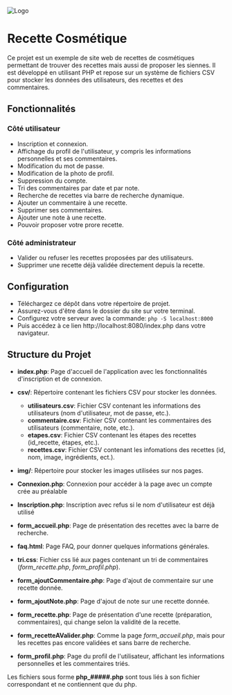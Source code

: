 ![Logo](img/logo.png)
# Recette Cosmétique

Ce projet est un exemple de site web de recettes de cosmétiques permettant de trouver des recettes mais aussi de proposer les siennes. Il est développé en utilisant PHP et repose sur un système de fichiers CSV pour stocker les données des utilisateurs, des recettes et des commentaires.
## Fonctionnalités
### Côté utilisateur
   - Inscription et connexion.
   - Affichage du profil de l'utilisateur, y compris les informations personnelles et ses commentaires.
   - Modification du mot de passe.
   - Modification de la photo de profil.
   - Suppression du compte.
   - Tri des commentaires par date et par note.
   - Recherche de recettes via barre de recherche dynamique.
   - Ajouter un commentaire à une recette.
   - Supprimer ses commentaires.
   - Ajouter une note à une recette.
   - Pouvoir proposer votre prore recette.

### Côté administrateur
   - Valider ou refuser les recettes proposées par des utilisateurs.
   - Supprimer une recette déjà validée directement depuis la recette.

## Configuration
   - Téléchargez ce dépôt dans votre répertoire de projet.
   - Assurez-vous d'être dans le dossier du site sur votre terminal.
   - Configurez votre serveur avec la commande: `php -S localhost:8000`
   - Puis accédez à ce lien http://localhost:8080/index.php dans votre navigateur.

## Structure du Projet

   - **index.php**: Page d'accueil de l'application avec les fonctionnalités d'inscription et de connexion.
   - **csv/**: Répertoire contenant les fichiers CSV pour stocker les données.
       - **utilisateurs.csv**: Fichier CSV contenant les informations des utilisateurs (nom d'utilisateur, mot de passe, etc.).
       - **commentaire.csv**: Fichier CSV contenant les commentaires des utilisateurs (commentaire, note, etc.).
       - **etapes.csv**: Fichier CSV contenant les étapes des recettes (id_recette, étapes, etc.).
       - **recettes.csv**: Fichier CSV contenant les infomations des recettes (id, nom, image, ingrédients, ect.).

   - **img/**: Répertoire pour stocker les images utilisées sur nos pages.
   - **Connexion.php**: Connexion pour accéder à la page avec un compte crée au préalable
   - **Inscription.php**: Inscription avec refus si le nom  d'utilisateur est déjà utilisé
   - **form_accueil.php**: Page de présentation des recettes avec la barre de recherche.
   - **faq.html**: Page FAQ, pour donner quelques informations générales.
   - **tri.css**: Fichier css lié aux pages contenant un tri de commentaires (*form_recette.php*, *form_profil.php*).
   - **form_ajoutCommentaire.php**: Page d'ajout de commentaire sur une recette donnée.
   - **form_ajoutNote.php**: Page d'ajout de note sur une recette donnée.
   - **form_recette.php**: Page de présentation d'une recette (préparation, commentaires), qui change selon la validité de la recette. 
   - **form_recetteAValider.php**: Comme la page *form_accueil.php*, mais pour les recettes pas encore validées et sans barre de recherche.
   - **form_profil.php**: Page du profil de l'utilisateur, affichant les informations personnelles et les commentaires triés.


Les fichiers sous forme **php_#####.php** sont tous liés à son fichier correspondant et ne contiennent que du php.


